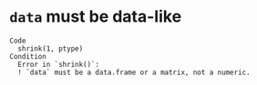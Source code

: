 # `data` must be data-like

    Code
      shrink(1, ptype)
    Condition
      Error in `shrink()`:
      ! `data` must be a data.frame or a matrix, not a numeric.

